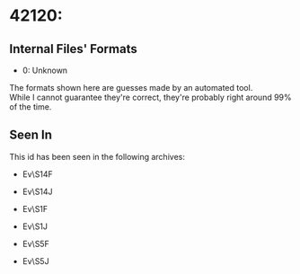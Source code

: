 # 42120: 



## Internal Files' Formats
- 0: Unknown

The formats shown here are guesses made by an automated tool.  
While I cannot guarantee they're correct, they're probably right around 99% of the time.

## Seen In

This id has been seen in the following archives:  

- Ev\S14F  

- Ev\S14J  

- Ev\S1F  

- Ev\S1J  

- Ev\S5F  

- Ev\S5J  
